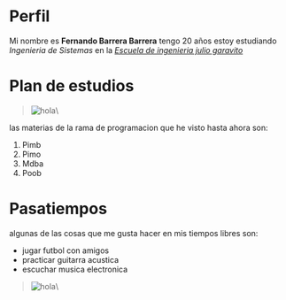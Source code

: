 # Perfil
   Mi nombre es **Fernando Barrera Barrera**  tengo 20 años estoy estudiando *Ingenieria de Sistemas* en la [*Escuela de ingenieria julio garavito*][2]
# Plan de estudios    
>![hola][1]\

las materias de la rama de programacion que he visto hasta ahora son:
   1. Pimb
   2. Pimo
   3. Mdba
   4. Poob

# Pasatiempos
algunas de las cosas que me gusta hacer en mis tiempos libres son:
   + jugar futbol con amigos
   + practicar guitarra acustica
   + escuchar musica electronica
   

>![hola][4]\ 


[1]:https://www.escuelaing.edu.co/escuela/planesEstudio/img/sistemas/Malla-curricular-SISTEMAS.png
[2]:https://www.escuelaing.edu.co/es/
[4]:https://imgur.com/a/FnQZf3D.png